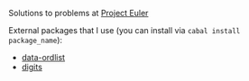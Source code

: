 Solutions to problems at [Project Euler](http://projecteuler.net/problems)

External packages that I use (you can install via `cabal install package_name`):
- [data-ordlist](http://hackage.haskell.org/packages/archive/data-ordlist/0.2/doc/html/Data-List-Ordered.html)
- [digits](http://hackage.haskell.org/packages/archive/Digit/0.0.3/doc/html/Data-Digit.html)